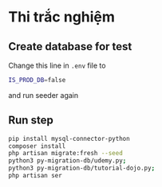 # Thi trắc nghiệm

## Create database for test
Change this line in `.env` file to
```sh
IS_PROD_DB=false
```
and run seeder again

## Run step
```sh
pip install mysql-connector-python
composer install
php artisan migrate:fresh --seed
python3 py-migration-db/udemy.py;
python3 py-migration-db/tutorial-dojo.py;
php artisan ser
```